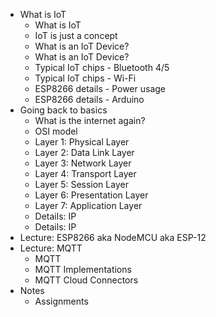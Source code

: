 * What is IoT
    * What is IoT
    * IoT is just a concept
    * What is an IoT Device?
    * What is an IoT Device?
    * Typical IoT chips - Bluetooth 4/5
    * Typical IoT chips - Wi-Fi
    * ESP8266 details - Power usage
    * ESP8266 details - Arduino
* Going back to basics
    * What is the internet again?
    * OSI model
    * Layer 1: Physical Layer
    * Layer 2: Data Link Layer
    * Layer 3: Network Layer
    * Layer 4: Transport Layer
    * Layer 5: Session Layer
    * Layer 6: Presentation Layer
    * Layer 7: Application Layer
    * Details: IP
    * Details: IP
* Lecture: ESP8266 aka NodeMCU aka ESP-12
* Lecture: MQTT
    * MQTT
    * MQTT Implementations
    * MQTT Cloud Connectors
* Notes
    * Assignments
